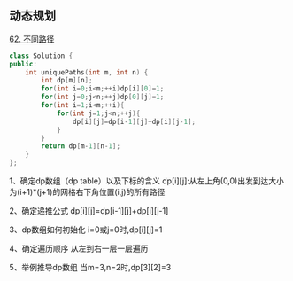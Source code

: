 ## 动态规划

[62. 不同路径](https://leetcode-cn.com/problems/unique-paths/)
```C++
class Solution {
public:
    int uniquePaths(int m, int n) {
        int dp[m][n];
        for(int i=0;i<m;++i)dp[i][0]=1;
        for(int j=0;j<n;++j)dp[0][j]=1;
        for(int i=1;i<m;++i){
            for(int j=1;j<n;++j){
                dp[i][j]=dp[i-1][j]+dp[i][j-1];
            }
        }
        return dp[m-1][n-1];
    }
};
```

1、确定dp数组（dp table）以及下标的含义
dp[i][j]:从左上角(0,0)出发到达大小为(i+1)*(j+1)的网格右下角位置(i,j)的所有路径

2、确定递推公式
dp[i][j]=dp[i-1][j]+dp[i][j-1]

3、dp数组如何初始化
i=0或j=0时,dp[i][j]=1

4、确定遍历顺序
从左到右一层一层遍历

5、举例推导dp数组
当m=3,n=2时,dp[3][2]=3
